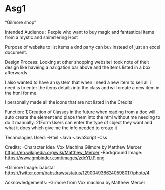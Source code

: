 # Asg1
“Gilmore shop”

Intended Audience : People who want to buy magic and fantastical items from a mystic and shimmering Host

Purpose of website to list items a dnd party can buy instead of just an excel document.

Design Process:
Looking at other shopping website I took note of theit design like haveing a navigation bar above and the items listed in a box afterwards

I also wanted to have an system that when i need a new item to sell all i need is to enter the items details into the class and will create a new item in the html for me.

I personally made all the icons that are not listed in the Credits

Function:
1)Creation of Classes in the future when reading from a doc will auto create the element and place them into the html without me needing to do it manually.
2)Form Users can enter the type of object they want and what it does which give me the info needed to create it 

Technologies Used:
-Html
-Java
-JavaScript
-Css

Credits:
-Character Idea: Vox Machina Gilmore by Matthew Mercer https://en.wikipedia.org/wiki/Matthew_Mercer
-Background Image:  https://www.gmbinder.com/images/zdcYLtP.png

-Gilmore Image: babstar https://twitter.com/babsdraws/status/1290049386240598017/photo/4

Acknowledgements:
-Gilmore from Vox machina by Matthew Mercer

